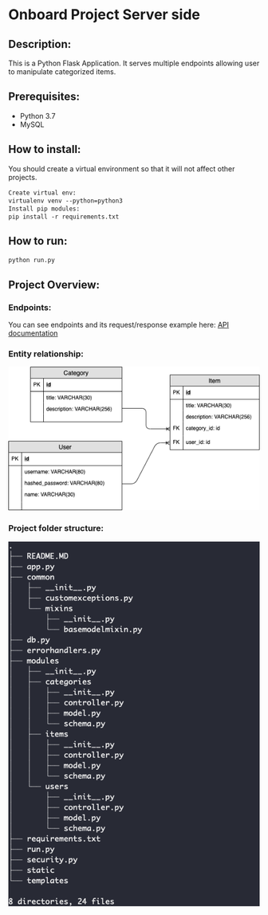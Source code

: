 # Onboard Project Server side
## Description:
This is a Python Flask Application. It serves multiple endpoints allowing user to manipulate categorized items.

## Prerequisites:
- Python 3.7
- MySQL

## How to install:
You should create a virtual environment so that it will not affect other projects.
``` 
Create virtual env: 
virtualenv venv --python=python3
Install pip modules:
pip install -r requirements.txt
```
## How to run:
``` 
python run.py
```

## Project Overview:
### Endpoints:
You can see endpoints and its request/response example here:
[API documentation](https://documenter.getpostman.com/view/6660523/SVtVVoQ3?version=latest)

### Entity relationship:
![Entity-R](../Markdown/Onboard_EntityRelation.png)

### Project folder structure:
![Folder-Structure](../Markdown/ServerStructure.png)


